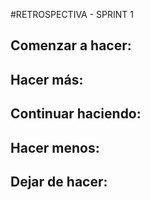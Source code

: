    
  #RETROSPECTIVA - SPRINT 1  
   
## Comenzar a hacer:

## Hacer más:
 
## Continuar haciendo:
 
## Hacer menos:
 
## Dejar de hacer:
